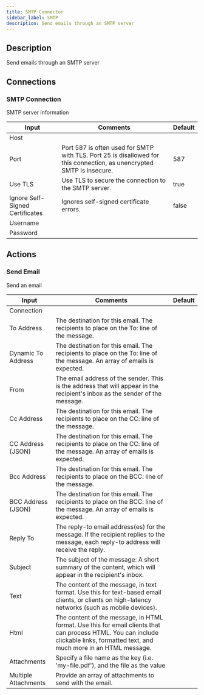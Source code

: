 ```yaml
---
title: SMTP Connector
sidebar_label: SMTP
description: Send emails through an SMTP server
---
```


## Description

Send emails through an SMTP server

## Connections

### SMTP Connection

SMTP server information

| Input                           | Comments                                                                                                              | Default |
| ------------------------------- | --------------------------------------------------------------------------------------------------------------------- | ------- |
| Host                            |                                                                                                                       |         |
| Port                            | Port 587 is often used for SMTP with TLS. Port 25 is disallowed for this connection, as unencrypted SMTP is insecure. | 587     |
| Use TLS                         | Use TLS to secure the connection to the SMTP server.                                                                  | true    |
| Ignore Self-Signed Certificates | Ignores self-signed certificate errors.                                                                               | false   |
| Username                        |                                                                                                                       |         |
| Password                        |                                                                                                                       |         |

## Actions

### Send Email

Send an email

| Input                | Comments                                                                                                                                                                         | Default |
| -------------------- | -------------------------------------------------------------------------------------------------------------------------------------------------------------------------------- | ------- |
| Connection           |                                                                                                                                                                                  |         |
| To Address           | The destination for this email. The recipients to place on the To: line of the message.                                                                                          |         |
| Dynamic To Address   | The destination for this email. The recipients to place on the To: line of the message. An array of emails is expected.                                                          |         |
| From                 | The email address of the sender. This is the address that will appear in the recipient's inbox as the sender of the message.                                                     |         |
| Cc Address           | The destination for this email. The recipients to place on the CC: line of the message.                                                                                          |         |
| CC Address (JSON)    | The destination for this email. The recipients to place on the CC: line of the message. An array of emails is expected.                                                          |         |
| Bcc Address          | The destination for this email. The recipients to place on the BCC: line of the message.                                                                                         |         |
| BCC Address (JSON)   | The destination for this email. The recipients to place on the BCC: line of the message. An array of emails is expected.                                                         |         |
| Reply To             | The reply-to email address(es) for the message. If the recipient replies to the message, each reply-to address will receive the reply.                                           |         |
| Subject              | The subject of the message: A short summary of the content, which will appear in the recipient's inbox.                                                                          |         |
| Text                 | The content of the message, in text format. Use this for text-based email clients, or clients on high-latency networks (such as mobile devices).                                 |         |
| Html                 | The content of the message, in HTML format. Use this for email clients that can process HTML. You can include clickable links, formatted text, and much more in an HTML message. |         |
| Attachments          | Specify a file name as the key (i.e. 'my-file.pdf'), and the file as the value                                                                                                   |         |
| Multiple Attachments | Provide an array of attachments to send with the email.                                                                                                                          |         |
